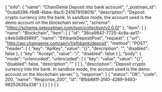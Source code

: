 {
  "info": {
    "name": "ChainGenie Deposit into bank account",
    "_postman_id": "0cda9296-f9d8-4bbe-9ac5-24167910801b",
    "description": "Deposit crypto currency into the bank.  In sandbox mode, the account used is the demo account on the blockchain server.",
    "schema": "https://schema.getpostman.com/json/collection/v2.0.0/"
  },
  "item": [
    {
      "name": "Blockchain",
      "item": [
        {
          "id": "36ca9842-7725-4c8a-ae17-c4eb3d8d3699",
          "name": "EthbankDepositPost",
          "request": {
            "url": "http://api.chaingenie.com/api/v1/ethbank/deposit",
            "method": "POST",
            "header": [
              {
                "key": "ApiKey",
                "value": "{}",
                "description": "",
                "disabled": false
              },
              {
                "key": "Accept",
                "value": "*/*",
                "disabled": false
              }
            ],
            "body": {
              "mode": "urlencoded",
              "urlencoded": [
                {
                  "key": "value",
                  "value": "{}",
                  "disabled": false,
                  "description": ""
                }
              ]
            },
            "description": "Deposit crypto currency into the bank.  In sandbox mode, the account used is the demo account on the blockchain server."
          },
          "response": [
            {
              "status": "OK",
              "code": 200,
              "name": "Response_200",
              "id": "8fbb881f-2f40-4289-9483-98252635a338"
            }
          ]
        }
      ]
    }
  ]
}